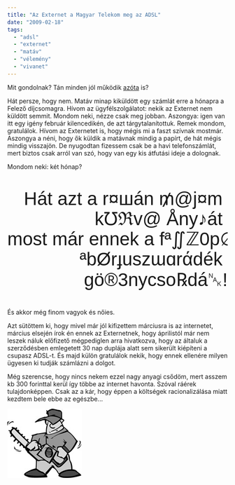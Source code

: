 ```yaml
---
title: "Az Externet a Magyar Telekom meg az ADSL"
date: "2009-02-18"
tags: 
  - "adsl"
  - "externet"
  - "matáv"
  - "vélemény"
  - "vivanet"
---
```


Mit gondolnak? Tán minden jól működik [azóta](https://csokavar.hu/blog/2009/01/26/adsl-viszontagsagok/) is?

Hát persze, hogy nem. Matáv minap kiküldött egy számlát erre a hónapra a Felező díjcsomagra. Hívom az ügyfélszolgálatot: nekik az Externet nem küldött semmit. Mondom neki, nézze csak meg jobban. Aszongya: igen van itt egy igény február kilencedikén, de azt tárgytalanítottuk. Remek mondom, gratulálok. Hívom az Externetet is, hogy mégis mi a faszt szívnak mostmár. Aszongya a néni, hogy ők küldik a matávnak mindig a papírt, de hát mégis mindig visszajön. De nyugodtan fizessem csak be a havi telefonszámlát, mert biztos csak arról van szó, hogy van egy kis átfutási ideje a dolognak.

Mondom neki: két hónap?

<pre style="font-family:arial; font-size: 3em; line-height:1.1em;text-align:right">
Hát azt a r¤шán ₥@j¤m 
k℧ℜv@ Åny♪át 
most már ennek a fª∬ℤ0p∅ 
ªbØrɟuszɯɑrάdék 
gö®3nycso℞dá␕!
</pre>

És akkor még finom vagyok és nőies.

Azt sütöttem ki, hogy mivel már jól kifizettem márciusra is az internetet, március elsején írok én ennek az Externetnek, hogy áprilistól már nem leszek náluk előfizető mégpediglen arra hivatkozva, hogy az általuk a szerződésben emlegetett 30 nap duplája alatt sem sikerült kiépíteni a csupasz ADSL-t. És majd külön gratulálok nekik, hogy ennek ellenére milyen ügyesen ki tudják számlázni a dolgot.

Még szerencse, hogy nincs nekem ezzel nagy anyagi csődöm, mert asszem kb 300 forinttal kerül így többe az internet havonta. Szóval ráérek tulajdonképpen. Csak az a kár, hogy éppen a költségek racionalizálása miatt kezdtem bele ebbe az egészbe... 

![tobw0106](images/tobw0106.jpg)
